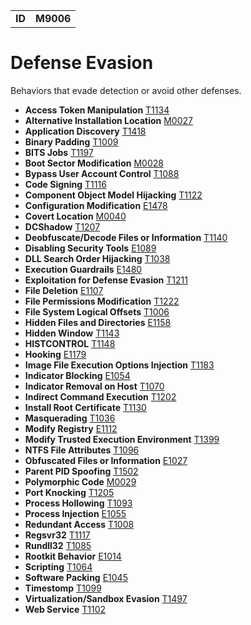 |||
|--|-----|
|**ID**|**M9006**|

# Defense Evasion #
Behaviors that evade detection or avoid other defenses.

* **Access Token Manipulation** [T1134](../defense-evasion/access-token.md)
* **Alternative Installation Location** [M0027](../defense-evasion/alter-install-location.md)
* **Application Discovery** [T1418](../discovery/app-discover.md)
* **Binary Padding** [T1009](../defense-evasion/binary-pad.md)
* **BITS Jobs** [T1197](../defense-evasion/bits-jobs.md)
* **Boot Sector Modification** [M0028](../defense-evasion/boot-sector-mod.md)
* **Bypass User Account Control** [T1088](../defense-evasion/bypass-user-acct-cntl.md)
* **Code Signing** [T1116](../defense-evasion/code-signing.md)
* **Component Object Model Hijacking** [T1122](../defense-evasion/component-hijack.md)
* **Configuration Modification** [E1478](../defense-evasion/config-mod.md)
* **Covert Location** [M0040](../defense-evasion/convert-location.md)
* **DCShadow** [T1207](../defense-evasion/dcshadow.md)
* **Deobfuscate/Decode Files or Information** [T1140](../defense-evasion/deobfuscate-files.md)
* **Disabling Security Tools** [E1089](../defense-evasion/disable-security-tools.md)
* **DLL Search Order Hijacking** [T1038](../privilege-escalation/dll-search-order-hijack.md)
* **Execution Guardrails** [E1480](../anti-behavioral-analysis/execution-guardrails.md)
* **Exploitation for Defense Evasion** [T1211](../defense-evasion/exploit-for-defense.md)
* **File Deletion** [E1107](../defense-evasion/file-deletion.md)
* **File Permissions Modification** [T1222](../defense-evasion/file-permission-mod.md)
* **File System Logical Offsets** [T1006](../defense-evasion/file-sys-logical-offset.md)
* **Hidden Files and Directories** [E1158](../defense-evasion/hidden-files.md)
* **Hidden Window** [T1143](../defense-evasion/hidden-window.md)
* **HISTCONTROL** [T1148](../defense-evasion/histcontrol.md)
* **Hooking** [E1179](../credential-access/hooking.md)
* **Image File Execution Options Injection** [T1183](../defense-evasion/image-file-exe-opt-inj.md)
* **Indicator Blocking** [E1054](../defense-evasion/indicator-blocking.md)
* **Indicator Removal on Host** [T1070](../defense-evasion/indicator-remove-host.md)
* **Indirect Command Execution** [T1202](../defense-evasion/indirect-command.md)
* **Install Root Certificate** [T1130](../defense-evasion/install-root-cert.md)
* **Masquerading** [T1036](../defense-evasion/masquerading.md)
* **Modify Registry** [E1112](../defense-evasion/modify-reg.md)
* **Modify Trusted Execution Environment** [T1399](../defense-evasion/mod-trust-exe-environ.md)
* **NTFS File Attributes** [T1096](../defense-evasion/ntfs-file-attr.md)
* **Obfuscated Files or Information** [E1027](../defense-evasion/obfuscate-files.md)
* **Parent PID Spoofing** [T1502](../defense-evasion/parent-pid-spoof.md)
* **Polymorphic Code** [M0029](../defense-evasion/polymorphic-code.md)
* **Port Knocking** [T1205](../command-and-control/port-knocking.md)
* **Process Hollowing** [T1093](../defense-evasion/process-hollow.md)
* **Process Injection** [E1055](../defense-evasion/process-inject.md)
* **Redundant Access** [T1008](../defense-evasion/redundant-access.md)
* **Regsvr32** [T1117](../defense-evasion/regsvr32.md)
* **Rundll32** [T1085](../defense-evasion/rundll32.md)
* **Rootkit Behavior** [E1014](../defense-evasion/rootkit-behavior.md)
* **Scripting** [T1064](../execution/scripting.md)
* **Software Packing** [E1045](../anti-static-analysis/software-packing.md)
* **Timestomp** [T1099](../defense-evasion/timestomp.md)
* **Virtualization/Sandbox Evasion** [T1497](../defense-evasion/virtualization-sandbox-evade.md)
* **Web Service** [T1102](../command-and-control/web-service.md)
